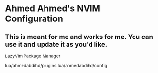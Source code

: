 # Ahmed Ahmed's NVIM Configuration

## This is meant for me and works for me. You can use it and update it as you'd like.

LazyVim Package Manager

lua/ahmedabdihd/plugins
lua/ahmedabdihd/config
